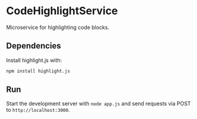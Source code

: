 # CodeHighlightService
Microservice for highlighting code blocks.

## Dependencies

Install highlight.js with:

```bash
npm install highlight.js
```

## Run

Start the development server with `node app.js` and send requests via POST to `http://localhost:3000`.
